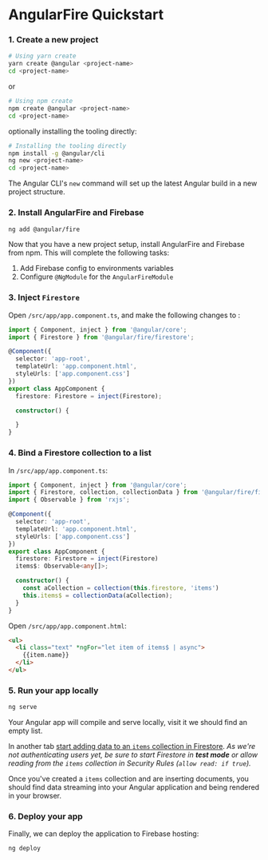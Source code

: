# AngularFire Quickstart

### 1. Create a new project

```bash
# Using yarn create
yarn create @angular <project-name>
cd <project-name>
```
or 

```bash
# Using npm create
npm create @angular <project-name>
cd <project-name>
```

optionally installing the tooling directly:
```bash
# Installing the tooling directly
npm install -g @angular/cli
ng new <project-name>
cd <project-name>
```

The Angular CLI's `new` command will set up the latest Angular build in a new project structure.

### 2. Install AngularFire and Firebase

```bash
ng add @angular/fire
```

Now that you have a new project setup, install AngularFire and Firebase from npm. This will complete the following tasks:

1. Add Firebase config to environments variables
2. Configure `@NgModule` for the `AngularFireModule`

### 3. Inject `Firestore`

Open `/src/app/app.component.ts`, and make the following changes to :

```ts
import { Component, inject } from '@angular/core';
import { Firestore } from '@angular/fire/firestore';

@Component({
  selector: 'app-root',
  templateUrl: 'app.component.html',
  styleUrls: ['app.component.css']
})
export class AppComponent {
  firestore: Firestore = inject(Firestore);

  constructor() {

  }
}
```

### 4. Bind a Firestore collection to a list

In `/src/app/app.component.ts`:

```ts
import { Component, inject } from '@angular/core';
import { Firestore, collection, collectionData } from '@angular/fire/firestore';
import { Observable } from 'rxjs';

@Component({
  selector: 'app-root',
  templateUrl: 'app.component.html',
  styleUrls: ['app.component.css']
})
export class AppComponent {
  firestore: Firestore = inject(Firestore)
  items$: Observable<any[]>;

  constructor() {
    const aCollection = collection(this.firestore, 'items')
    this.items$ = collectionData(aCollection);
  }
}
```

Open `/src/app/app.component.html`:

```html
<ul>
  <li class="text" *ngFor="let item of items$ | async">
    {{item.name}}
  </li>
</ul>
```

### 5. Run your app locally

```bash
ng serve
```

Your Angular app will compile and serve locally, visit it we should find an empty list.

In another tab [start adding data to an `items` collection in Firestore](https://firebase.google.com/docs/firestore/manage-data/add-data). *As we're not authenticating users yet, be sure to start Firestore in **test mode** or allow reading from the `items` collection in Security Rules (`allow read: if true`).*

Once you've created a `items` collection and are inserting documents, you should find data streaming into your Angular application and being rendered in your browser.

### 6. Deploy your app

Finally, we can deploy the application to Firebase hosting:

```bash
ng deploy
```
